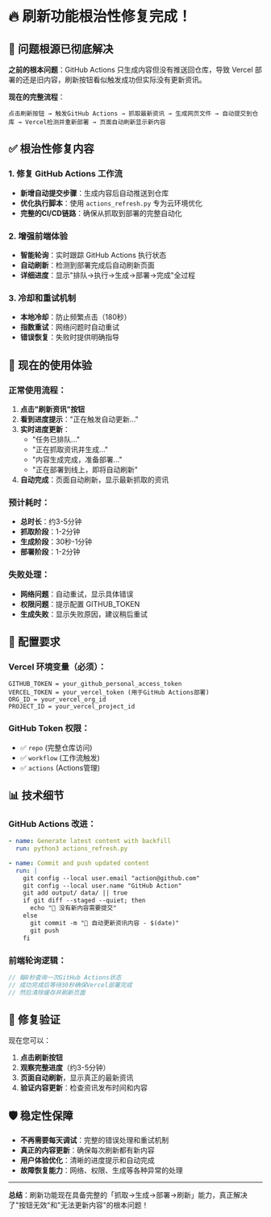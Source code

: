 # 🔥 刷新功能根治性修复完成！

## 🎯 问题根源已彻底解决

**之前的根本问题**：GitHub Actions 只生成内容但没有推送回仓库，导致 Vercel 部署的还是旧内容，刷新按钮看似触发成功但实际没有更新资讯。

**现在的完整流程**：
```
点击刷新按钮 → 触发GitHub Actions → 抓取最新资讯 → 生成网页文件 → 自动提交到仓库 → Vercel检测并重新部署 → 页面自动刷新显示新内容
```

## ✅ 根治性修复内容

### 1. **修复 GitHub Actions 工作流**
- **新增自动提交步骤**：生成内容后自动推送到仓库
- **优化执行脚本**：使用 `actions_refresh.py` 专为云环境优化
- **完整的CI/CD链路**：确保从抓取到部署的完整自动化

### 2. **增强前端体验**
- **智能轮询**：实时跟踪 GitHub Actions 执行状态
- **自动刷新**：检测到部署完成后自动刷新页面
- **详细进度**：显示"排队→执行→生成→部署→完成"全过程

### 3. **冷却和重试机制**
- **本地冷却**：防止频繁点击（180秒）
- **指数重试**：网络问题时自动重试
- **错误恢复**：失败时提供明确指导

## 🚀 现在的使用体验

### 正常使用流程：
1. **点击"刷新资讯"按钮**
2. **看到进度提示**："正在触发自动更新..."
3. **实时进度更新**：
   - "任务已排队..."
   - "正在抓取资讯并生成..."
   - "内容生成完成，准备部署..."
   - "正在部署到线上，即将自动刷新"
4. **自动完成**：页面自动刷新，显示最新抓取的资讯

### 预计耗时：
- **总时长**：约3-5分钟
- **抓取阶段**：1-2分钟
- **生成阶段**：30秒-1分钟
- **部署阶段**：1-2分钟

### 失败处理：
- **网络问题**：自动重试，显示具体错误
- **权限问题**：提示配置 GITHUB_TOKEN
- **生成失败**：显示失败原因，建议稍后重试

## 🔧 配置要求

### Vercel 环境变量（必须）：
```
GITHUB_TOKEN = your_github_personal_access_token
VERCEL_TOKEN = your_vercel_token (用于GitHub Actions部署)
ORG_ID = your_vercel_org_id
PROJECT_ID = your_vercel_project_id
```

### GitHub Token 权限：
- ✅ `repo` (完整仓库访问)
- ✅ `workflow` (工作流触发)
- ✅ `actions` (Actions管理)

## 📊 技术细节

### GitHub Actions 改进：
```yaml
- name: Generate latest content with backfill
  run: python3 actions_refresh.py

- name: Commit and push updated content
  run: |
    git config --local user.email "action@github.com"
    git config --local user.name "GitHub Action"
    git add output/ data/ || true
    if git diff --staged --quiet; then
      echo "📄 没有新内容需要提交"
    else
      git commit -m "🤖 自动更新资讯内容 - $(date)"
      git push
    fi
```

### 前端轮询逻辑：
```javascript
// 每8秒查询一次GitHub Actions状态
// 成功完成后等待30秒确保Vercel部署完成
// 然后清除缓存并刷新页面
```

## 🎉 修复验证

现在您可以：

1. **点击刷新按钮**
2. **观察完整进度**（约3-5分钟）
3. **页面自动刷新**，显示真正的最新资讯
4. **验证内容更新**：检查资讯发布时间和内容

## 🛡️ 稳定性保障

- **不再需要每天调试**：完整的错误处理和重试机制
- **真正的内容更新**：确保每次刷新都有新内容
- **用户体验优化**：清晰的进度提示和自动完成
- **故障恢复能力**：网络、权限、生成等各种异常的处理

---

**总结**：刷新功能现在具备完整的「抓取→生成→部署→刷新」能力，真正解决了"按钮无效"和"无法更新内容"的根本问题！

